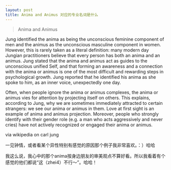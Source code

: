 ```yaml
---
layout: post
title: Anima and Animus 对应的专业名词是什么
---
```


>Anima and Animus

  

  

Jung identified the anima as being the unconscious feminine component of men and the animus as the unconscious masculine component in women. However, this is rarely taken as a literal definition: many modern day Jungian practitioners believe that every person has both an anima and an animus. Jung stated that the anima and animus act as guides to the unconscious unified Self, and that forming an awareness and a connection with the anima or animus is one of the most difficult and rewarding steps in psychological growth. Jung reported that he identified his anima as she spoke to him, as an inner voice, unexpectedly one day.

  

  

Often, when people ignore the anima or animus complexes, the anima or animus vies for attention by projecting itself on others. This explains, according to Jung, why we are sometimes immediately attracted to certain strangers: we see our anima or animus in them. Love at first sight is an example of anima and animus projection. Moreover, people who strongly identify with their gender role (e.g. a man who acts aggressively and never cries) have not actively recognized or engaged their anima or animus.

  

  

via wikipedia on carl jung

一见钟情，或者看某个异性特别有感觉的原因那个例子我非常喜欢。：）哈哈

我这么说，我心中的那个anima按身边朋友的审美观点不算好看。所以我看着有个感觉的他们都说“这（zhei4）不行～”。哈哈！

